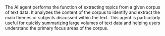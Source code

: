 The AI agent performs the function of extracting topics from a given corpus of text data. It analyzes the content of the corpus to identify and extract the main themes or subjects discussed within the text. This agent is particularly useful for quickly summarizing large volumes of text data and helping users understand the primary focus areas of the corpus.